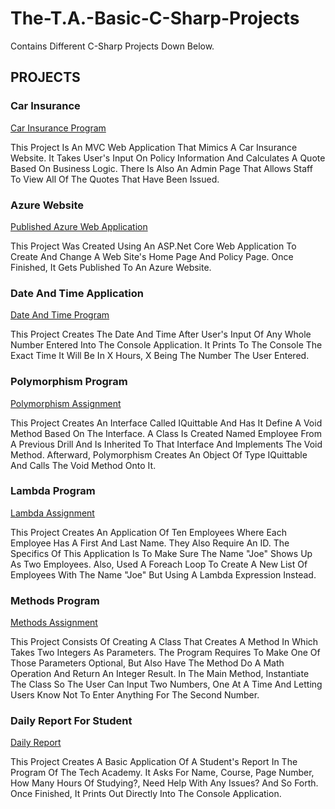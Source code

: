 # The-T.A.-Basic-C-Sharp-Projects
Contains Different C-Sharp Projects Down Below.

<h2>PROJECTS</h2>

<h3>Car Insurance</h3>

[Car Insurance Program](https://github.com/MJ231/The-T.A.-Basic-C-Sharp-Projects/tree/main/Basic_C%23_Programs/CarInsurance)

This Project Is An MVC Web Application That Mimics A Car Insurance Website. It Takes User's Input On Policy Information And Calculates A Quote Based On Business Logic. There Is Also An Admin Page That Allows Staff To View All Of The Quotes That Have Been Issued.

<h3>Azure Website</h3>

[Published Azure Web Application](https://myfirstweba.azurewebsites.net/)

This Project Was Created Using An ASP.Net Core Web Application To Create And Change A Web Site's Home Page And Policy Page. Once Finished, It Gets Published To An Azure Website.

<h3>Date And Time Application</h3>

[Date And Time Program](https://github.com/MJ231/The-T.A.-Basic-C-Sharp-Projects/tree/main/Basic_C%23_Programs/Date%20and%20Time%20Assignment)

This Project Creates The Date And Time After User's Input Of Any Whole Number Entered Into The Console Application. It Prints To The Console The Exact Time It Will Be In X Hours, X Being The Number The User Entered.

<h3>Polymorphism Program</h3>

[Polymorphism Assignment](https://github.com/MJ231/The-T.A.-Basic-C-Sharp-Projects/tree/main/Basic_C%23_Programs/Interface%20Assignment)

This Project Creates An Interface Called IQuittable And Has It Define A Void Method Based On The Interface. A Class Is Created Named Employee From A Previous Drill And Is Inherited To That Interface And Implements The Void Method. Afterward, Polymorphism Creates An Object Of Type IQuittable And Calls The Void Method Onto It.

<h3>Lambda Program</h3>

[Lambda Assignment](https://github.com/MJ231/The-T.A.-Basic-C-Sharp-Projects/tree/main/Basic_C%23_Programs/Lambda%20Program)

This Project Creates An Application Of Ten Employees Where Each Employee Has A First And Last Name. They Also Require An ID. The Specifics Of This Application Is To Make Sure The Name "Joe" Shows Up As Two Employees. Also, Used A Foreach Loop To Create A New List Of Employees With The Name "Joe" But Using A Lambda Expression Instead.

<h3>Methods Program</h3>

[Methods Assignment](https://github.com/MJ231/The-T.A.-Basic-C-Sharp-Projects/tree/main/Basic_C%23_Programs/MethodOptional)

This Project Consists Of Creating A Class That Creates A Method In Which Takes Two Integers As Parameters. The Program Requires To Make One Of Those Parameters Optional, But Also Have The Method Do A Math Operation And Return An Integer Result. In The Main Method, Instantiate The Class So The User Can Input Two Numbers, One At A Time And Letting Users Know Not To Enter Anything For The Second Number.

<h3>Daily Report For Student</h3>

[Daily Report](https://github.com/MJ231/The-T.A.-Basic-C-Sharp-Projects/tree/main/Basic_C%23_Programs/DailyReportStudents)

This Project Creates A Basic Application Of A Student's Report In The Program Of The Tech Academy. It Asks For Name, Course, Page Number, How Many Hours Of Studying?, Need Help With Any Issues? And So Forth. Once Finished, It Prints Out Directly Into The Console Application.

